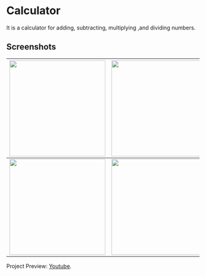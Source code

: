 # Calculator
It is a calculator for adding, subtracting, multiplying ,and dividing numbers.

## Screenshots
| <img src="https://i.imgur.com/kKhCdZ5.png" width="250">  | <img src="https://i.imgur.com/yJUIXBJ.png" width="250">  | 
| ------------- | ------------- |
| <img src="https://i.imgur.com/wemtXfb.png" width="250">  | <img src="https://i.imgur.com/Vgq3c68.png" width="250">  | 


Project Preview: [Youtube](https://youtu.be/x5VAI6G2wzQ).
